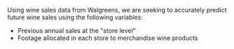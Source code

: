 Using wine sales data from Walgreens, we are seeking to accurately predict future wine sales using the following variables:
  - Previous annual sales at the "store level"
  - Footage allocated in each store to merchandise wine products
